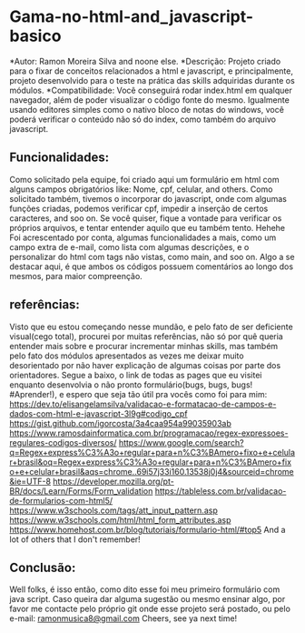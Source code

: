 # Gama-no-html-and_javascript-basico

*Autor: Ramon Moreira Silva and noone else.
*Descrição: Projeto criado para o fixar de conceitos relacionados a html e javascript, e principalmente, projeto desenvolvido para o teste na prática das skills adquiridas durante os módulos.
*Compatibilidade: Você conseguirá rodar index.html em qualquer navegador, além de poder visualizar o código fonte do mesmo. Igualmente usando editores simples como o nativo bloco de notas do windows, você poderá verificar o conteúdo não só do index, como também do arquivo javascript.

## Funcionalidades:

Como solicitado pela equipe, foi criado aqui um formulário em html com alguns campos obrigatórios like: Nome, cpf, celular, and others.
Como solicitado também, tivemos o incorporar do javascript, onde com algumas funções criadas, podemos verificar cpf, impedir a inserção de certos caracteres, and soo on. Se você quiser, fique a vontade para verificar os próprios arquivos, e tentar entender aquilo que eu também tento. Hehehe
Foi acrescentado por conta, algumas funcionalidades a mais, como um campo extra de e-mail, como lista com algumas descrições, e o personalizar do html com tags não vistas, como main, and soo on.
Algo a se destacar aqui, é que ambos os códigos possuem comentários ao longo dos mesmos, para maior compreenção.

## referências:

Visto que eu estou começando nesse mundão, e pelo fato de ser deficiente visual(cego total), procurei por muitas referências, não só por quê queria entender mais sobre e procurar incrementar minhas skills, mas também pelo fato dos módulos apresentados as vezes me deixar muito desorientado por não haver explicação de algumas coisas por parte dos orientadores.
Segue a baixo, o link de todas as pages que eu visitei enquanto desenvolvia o não pronto formulário(bugs, bugs, bugs! #Aprender!), e espero que seja tão útil pra vocês como foi para mim:
https://dev.to/elisangelamsilva/validacao-e-formatacao-de-campos-e-dados-com-html-e-javascript-3l9g#codigo_cpf
https://gist.github.com/igorcosta/3a4caa954a99035903ab
https://www.ramosdainformatica.com.br/programacao/regex-expressoes-regulares-codigos-diversos/
https://www.google.com/search?q=Regex+express%C3%A3o+regular+para+n%C3%BAmero+fixo+e+celular+brasil&oq=Regex+express%C3%A3o+regular+para+n%C3%BAmero+fixo+e+celular+brasil&aqs=chrome..69i57j33i160.13538j0j4&sourceid=chrome&ie=UTF-8
https://developer.mozilla.org/pt-BR/docs/Learn/Forms/Form_validation
https://tableless.com.br/validacao-de-formularios-com-html5/
https://www.w3schools.com/tags/att_input_pattern.asp
https://www.w3schools.com/html/html_form_attributes.asp
https://www.homehost.com.br/blog/tutoriais/formulario-html/#top5
And a lot of others that I don't remember!

## Conclusão:

Well folks, é isso então, como dito esse foi meu primeiro formulário com java script. Caso queira dar alguma sugestão ou mesmo ensinar algo, por favor me contacte pelo próprio git onde esse projeto será postado, ou pelo e-mail: ramonmusica8@gmail.com
Cheers, see ya next time!